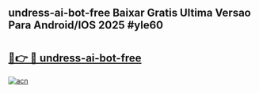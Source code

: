 ## undress-ai-bot-free Baixar Gratis Ultima Versao Para Android/IOS 2025 #yle60

# <h2><a href="https://ainizakaria.my?title=undress-ai-bot-free&ref=20M">🔗👉 🔴 undress-ai-bot-free</a></h2>

[![acn](https://github.com/user-attachments/assets/0f9c940e-d8b0-45ae-aac7-cd30a18b3e1c)](https://ainizakaria.my?title=undress-ai-bot-free&ref=20M)

